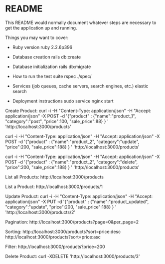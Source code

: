# README

This README would normally document whatever steps are necessary to get the
application up and running.

Things you may want to cover:

* Ruby version
ruby 2.2.6p396

* Database creation
rails db:create

* Database initialization
rails db:migrate


* How to run the test suite
rspec ./spec/

* Services (job queues, cache servers, search engines, etc.)
elastic search

* Deployment instructions
sudo service nginx start


Create Product:
curl -i -H "Content-Type: application/json" -H "Accept: application/json" -X POST -d '{"product" : {"name":"product_1", "category":"post", "price":100, "sale_price":88} } ' 'http://localhost:3000/products'

curl -i -H "Content-Type: application/json" -H "Accept: application/json" -X POST -d '{"product" : {"name":"product_2", "category":"update", "price":200, "sale_price":188} } ' 'http://localhost:3000/products'

curl -i -H "Content-Type: application/json" -H "Accept: application/json" -X POST -d '{"product" : {"name":"product_2", "category":"delete", "price":200, "sale_price":188} } ' 'http://localhost:3000/products'

List all Products:
http://localhost:3000/products

List a Product:
http://localhost:3000/products/1

Update Product:
curl -i -H "Content-Type: application/json" -H "Accept: application/json" -X PUT -d '{"product" : {"name":"product_updated", "category":"update", "price":200, "sale_price":188} } ' 'http://localhost:3000/products/2'


Pagination:
http://localhost:3000/products?page=0&per_page=2

Sorting:
http://localhost:3000/products?sort=price:desc
http://localhost:3000/products?sort=price:asc

Filter:
http://localhost:3000/products?price=200




Delete Product:
curl -XDELETE 'http://localhost:3000/products/3'




